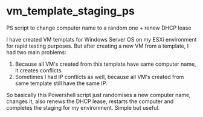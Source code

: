 # vm_template_staging_ps
PS script to change computer name to a random one + renew DHCP lease

I have created VM templats for Windows Server OS on my ESXi environment for rapid testing purposes. But after creating a new VM from a template, I had two main problems:
  1) Because all VM's created from this template have same computer name, it creates conflicts.
  2) Sometimes I had IP conflicts as well, because all VM's created from same template still have the same IP.
  
So basically this Powershell script just randomises a new computer name, changes it, also renews the DHCP lease, restarts the computer and completes the staging for my environment. Simple but useful.
